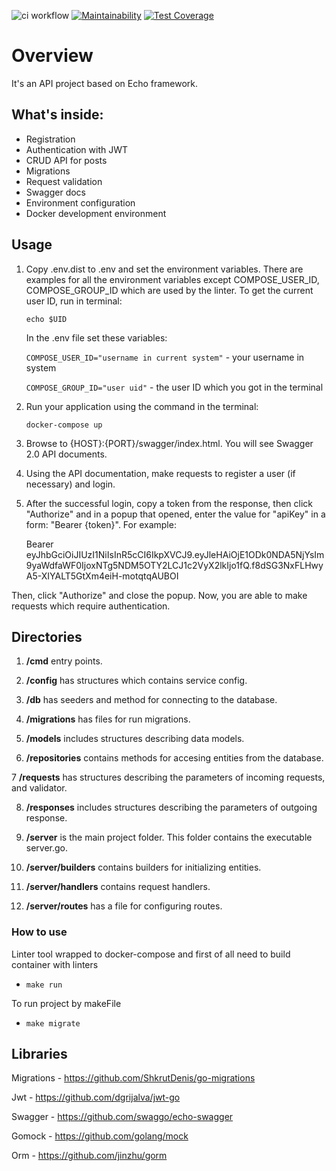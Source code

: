 ![ci workflow](https://github.com/khihadysucahyo/go-echo-boilerplate/actions/workflows/ci.yml/badge.svg)
[![Maintainability](https://api.codeclimate.com/v1/badges/b55f79729435efcc46f9/maintainability)](https://codeclimate.com/github/khihadysucahyo/go-echo-boilerplate/maintainability)
[![Test Coverage](https://api.codeclimate.com/v1/badges/b55f79729435efcc46f9/test_coverage)](https://codeclimate.com/github/khihadysucahyo/go-echo-boilerplate/test_coverage)

# Overview
It's an API project based on Echo framework.

## What's inside:

- Registration
- Authentication with JWT
- CRUD API for posts
- Migrations
- Request validation
- Swagger docs
- Environment configuration
- Docker development environment

## Usage
1. Copy .env.dist to .env and set the environment variables. There are examples for all the environment variables except COMPOSE_USER_ID, COMPOSE_GROUP_ID which are used by the linter. To get the current user ID, run in terminal:
    
    `echo $UID`
    
    In the .env file set these variables:

    `COMPOSE_USER_ID="username in current system"` - your username in system

    `COMPOSE_GROUP_ID="user uid"` - the user ID which you got in the terminal

2. Run your application using the command in the terminal:

    `docker-compose up`
3. Browse to {HOST}:{PORT}/swagger/index.html. You will see Swagger 2.0 API documents.
4. Using the API documentation, make requests to register a user (if necessary) and login.
5. After the successful login, copy a token from the response, then click "Authorize" and in a popup that opened, enter the value for "apiKey" in a form:
"Bearer {token}". For example:


    Bearer eyJhbGciOiJIUzI1NiIsInR5cCI6IkpXVCJ9.eyJleHAiOjE1ODk0NDA5NjYsIm9yaWdfaWF0IjoxNTg5NDM5OTY2LCJ1c2VyX2lkIjo1fQ.f8dSG3NxFLHwyA5-XIYALT5GtXm4eiH-motqtqAUBOI 

   
Then, click "Authorize" and close the popup.
Now, you are able to make requests which require authentication.

## Directories
1. **/cmd** entry points.

2. **/config** has structures which contains service config.

3. **/db** has seeders and method for connecting to the database.

4. **/migrations** has files for run migrations.

5. **/models** includes structures describing data models.

6. **/repositories** contains methods for accesing entities from the database.

7 **/requests** has structures describing the parameters of incoming requests, and validator.

8. **/responses** includes structures describing the parameters of outgoing response.

9. **/server** is the main project folder. This folder contains the executable server.go.

10. **/server/builders** contains builders for initializing entities.

11. **/server/handlers** contains request handlers.

12. **/server/routes** has a file for configuring routes.

### How to use
Linter tool wrapped to docker-compose and first of all need to build container with linters

- `make run`

To run project by makeFile

- `make migrate`

## Libraries
Migrations - https://github.com/ShkrutDenis/go-migrations

Jwt - https://github.com/dgrijalva/jwt-go

Swagger - https://github.com/swaggo/echo-swagger

Gomock - https://github.com/golang/mock

Orm - https://github.com/jinzhu/gorm
